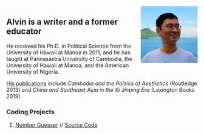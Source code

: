 <img src="Alvin.jpg" width="150" height="150" align="right">

## Alvin is a writer and a former educator

He received his Ph.D. in Political Science from the University of Hawaii at Manoa in 2011, and he has taught at Pannasastra University of Cambodia, the University of Hawaii at Manoa, and the American University of Nigeria.

[His publications](https://alvinlim-writer.com/) include *Cambodia and the Politics of Aesthetics* (Routledge 2013) and *China and Southeast Asia in the Xi Jinping Era* (Lexington Books 2019).

### Coding Projects

1. [Number Guesser](https://alvinqingxing.github.io/Number-Guesser/) // [Source Code](https://github.com/alvinqingxing/Number-Guesser) 
